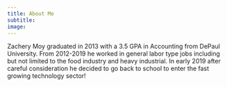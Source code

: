 ```yaml
---
title: About Me
subtitle: 
image:
---
```

Zachery Moy graduated in 2013 with a 3.5 GPA in Accounting from DePaul University. From 2012-2019
he worked in general labor type jobs including but not limited to the food industry and heavy
industrial. In early 2019 after careful consideration he decided to go back to school to enter
the fast growing technology sector!
